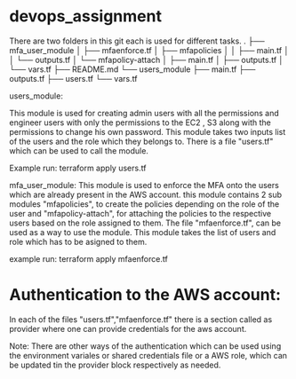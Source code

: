 # devops_assignment

There are two folders in this git each is used for different tasks.
.
├── mfa_user_module
│   ├── mfaenforce.tf
│   ├── mfapolicies
│   │   ├── main.tf
│   │   └── outputs.tf
│   └── mfapolicy-attach
│       ├── main.tf
│       ├── outputs.tf
│       └── vars.tf
├── README.md
└── users_module
    ├── main.tf
    ├── outputs.tf
    ├── users.tf
    └── vars.tf


users_module:

This module  is used for creating admin users with all the permissions and engineer users with only the permissions to the EC2 , S3 along with the permissions to change his own password. This module takes two inputs list of the users and the role which they belongs to. There is a file "users.tf" which can be used to call the module.

Example run: terraform apply users.tf

mfa_user_module:
This module is used to enforce the MFA onto the users which are already present in the AWS account. this module contains 2 sub modules "mfapolicies", to create the policies depending on the role of the user and "mfapolicy-attach", for attaching the policies to the respective users based on the role assigned to them. The file "mfaenforce.tf", can be used as a way to use the module. This module takes the list of users and role which has to be asigned to them.

example run: terraform apply mfaenforce.tf

Authentication to the AWS account:
==================================

In each of the files "users.tf","mfaenforce.tf" there is a section called as provider where one can provide credentials for the aws account.

Note: There are other ways of the authentication which can be used using the environment variales or shared credentials file or a AWS role, which can be updated tin the provider block respectively as needed.
